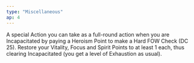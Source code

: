 ```yaml
---
type: "Miscellaneous"
ap: 4
---
```


A special Action you can take as a full-round action when you are Incapacitated by paying a Heroism Point to make a Hard FOW Check (DC 25). Restore your Vitality, Focus and Spirit Points to at least 1 each, thus clearing Incapacitated (you get a level of Exhaustion as usual). 
